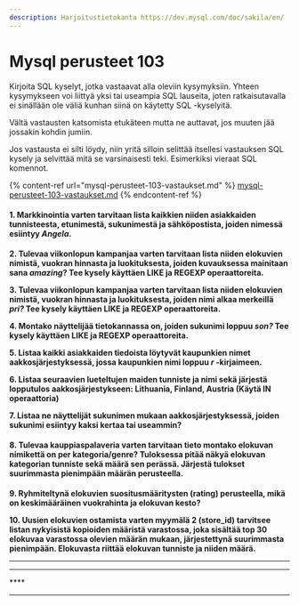 ```yaml
---
description: Harjoitustietokanta https://dev.mysql.com/doc/sakila/en/
---
```


# Mysql perusteet 103

Kirjoita SQL kyselyt, jotka vastaavat alla oleviin kysymyksiin. Yhteen kysymykseen voi liittyä yksi tai useampia SQL lauseita, joten ratkaisutavalla ei sinällään ole väliä kunhan siinä on käytetty SQL -kyselyitä.

Vältä vastausten katsomista etukäteen mutta ne auttavat, jos muuten jää jossakin kohdin jumiin.

Jos vastausta ei silti löydy, niin yritä silloin selittää itsellesi vastauksen SQL kysely ja selvittää mitä se varsinaisesti teki. Esimerkiksi vieraat SQL komennot.

{% content-ref url="mysql-perusteet-103-vastaukset.md" %}
[mysql-perusteet-103-vastaukset.md](mysql-perusteet-103-vastaukset.md)
{% endcontent-ref %}



#### 1. Markkinointia varten tarvitaan lista kaikkien niiden asiakkaiden tunnisteesta, etunimestä, sukunimestä ja sähköpostista, joiden nimessä esiintyy _Angela_.

**2. Tulevaa viikonlopun kampanjaa varten tarvitaan lista niiden elokuvien nimistä, vuokran hinnasta ja luokituksesta, joiden kuvauksessa mainitaan sana **_**amazing**_**? Tee kysely käyttäen LIKE ja REGEXP operaattoreita.**

**3. Tulevaa viikonlopun kampanjaa varten tarvitaan lista niiden elokuvien nimistä, vuokran hinnasta ja luokituksesta, joiden nimi alkaa merkeillä **_**pri?**_** Tee kysely käyttäen LIKE ja REGEXP operaattoreita.**

**4. Montako näyttelijää tietokannassa on, joiden sukunimi loppuu **_**son?**_** Tee kysely käyttäen LIKE ja REGEXP operaattoreita.**

**5. Listaa kaikki asiakkaiden tiedoista löytyvät kaupunkien nimet aakkosjärjestyksessä, jossa kaupunkien nimi loppuu **_**r**_** -kirjaimeen.**

**6. Listaa seuraavien lueteltujen maiden tunniste ja nimi sekä järjestä lopputulos aakkosjärjestykseen:  Lithuania, Finland, Austria (Käytä IN operaattoria)**

**7. Listaa ne näyttelijät sukunimen mukaan aakkosjärjestyksessä, joiden sukunimi esiintyy kaksi kertaa tai useammin?**

#### **8**. Tulevaa kauppiaspalaveria varten tarvitaan tieto montako elokuvan nimikettä on per kategoria/genre? Tuloksessa pitää näkyä elokuvan kategorian tunniste sekä määrä sen perässä. Järjestä tulokset suurimmasta pienimpään määrän perusteella.

**9. Ryhmiteltynä elokuvien suositusmääritysten (rating) perusteella, mikä on keskimääräinen vuokrahinta ja elokuvan kesto?**

**10. Uusien elokuvien ostamista varten myymälä 2 (store\_id) tarvitsee listan nykyisistä kopioiden määristä varastossa, joka sisältää top 30 elokuvaa varastossa olevien määrän mukaan, järjestettynä suurimmasta  pienimpään. Elokuvasta riittää elokuvan tunniste ja niiden määrä.**

****

****

&#x20;****&#x20;

****

